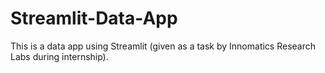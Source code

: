 # Streamlit-Data-App
This is a data app using Streamlit (given as a task by Innomatics Research Labs during internship).
